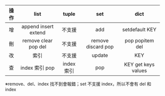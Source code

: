 |    操作    |         list         |  tuple  |     set     |        dict         |
|:----------:|:--------------------:|:----------:|:----------:|:-------------------:|
|增| append insert extend |不支援|add|   setdefault KEY    |
|刪| remove clear pop del |不支援|remove discard pop|   pop popitem del   |
|改|          索引          |不支援|update|         KEY         |
|查|     index 索引 pop     |index 索引|pop| KEY get keys values |
※remove、del、index 找不到會報錯；set 不支援 index，所以不會有 del 和 index